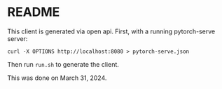 # README

This client is generated via open api. First, with a running pytorch-serve server:
```
curl -X OPTIONS http://localhost:8080 > pytorch-serve.json
```

Then run `run.sh` to generate the client.

This was done on March 31, 2024.
